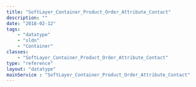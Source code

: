 ```yaml
---
title: "SoftLayer_Container_Product_Order_Attribute_Contact"
description: ""
date: "2018-02-12"
tags:
    - "datatype"
    - "sldn"
    - "Container"
classes:
    - "SoftLayer_Container_Product_Order_Attribute_Contact"
type: "reference"
layout: "datatype"
mainService : "SoftLayer_Container_Product_Order_Attribute_Contact"
---
```

